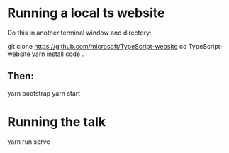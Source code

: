 # Running a local ts website
Do this in another terminal window and directory:

git clone https://github.com/microsoft/TypeScript-website
cd TypeScript-website
yarn install
code .

## Then:
yarn bootstrap
yarn start

# Running the talk
yarn run serve

